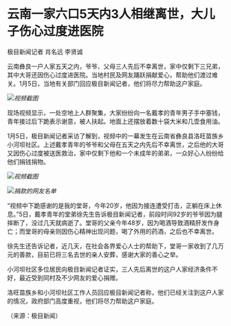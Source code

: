 # 云南一家六口5天内3人相继离世，大儿子伤心过度进医院

极目新闻记者 肖名远 李贤诚

云南彝良一户人家五天之内，爷爷、父母三人先后不幸离世，家中仅剩下三兄弟，其中大哥还因伤心过度进医院。当地村民及网友踊跃捐献爱心，帮助他们渡过难关。1月5日，当地有关部门回应极目新闻记者，他们将尽力帮助这户家庭。

![](https://inews.gtimg.com/newsapp_bt/0/15595073800/1000)_视频截图_

现场视频显示，一处空地上人群聚集，大家纷纷向一名戴孝的青年男子手中塞钱，青年接过后下跪表示谢意，被人扶起。地面上还摆放着数十袋大米和几壶食用油。

1月5日，极目新闻记者采访了解到，视频中的一幕发生在云南省彝良县洛旺苗族乡小河坝社区。上述戴孝青年的爷爷和父母在五天之内先后不幸离世，之后他的大哥又因伤心过度被送医救治，家中仅剩下他和一个未成年的弟弟，一众好心人纷纷给他们捐钱捐物。

![](https://inews.gtimg.com/newsapp_bt/0/15595073805/1000)_视频截图_

![](https://inews.gtimg.com/newsapp_bt/0/15595073812/1000)_捐款的网友名单_

“视频中下跪感谢的是我的堂哥，今年20岁，他因为接连遭受打击，正躺在床上休息。”5日，戴孝青年的堂弟徐先生告诉极目新闻记者，前段时间92岁的爷爷因为腿摔断了，没过几天就病逝了。堂哥的父亲今年48岁，因为喝酒导致酒精肝发作身亡；而堂哥的母亲则因伤心精神出现问题，喝了外用的药酒，之后也不幸离世。

徐先生还告诉记者，近几天，在社会各界爱心人士的帮助下，堂哥一家收到了几万元的善款，目前已将三名去世的亲人安葬，感谢大家的善心之举。

小河坝社区多位居民向极目新闻记者证实，三人先后离世的这户人家经济条件不好，最近受到同村及不少网友的爱心捐赠。

洛旺苗族乡和小河坝社区工作人员回应极目新闻记者称，他们已经关注到这户人家的情况，政府部门高度重视，他们将尽力帮助这户家庭。

（来源：极目新闻）

